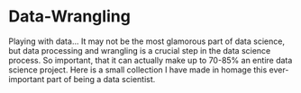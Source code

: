# Data-Wrangling
Playing with data...
It may not be the most glamorous part of data science, but data processing and wrangling is a crucial
step in the data science process. So important, that it can actually make up to 70-85% an entire data 
science project. Here is a small collection I have made in homage this ever-important part of being a data scientist.

